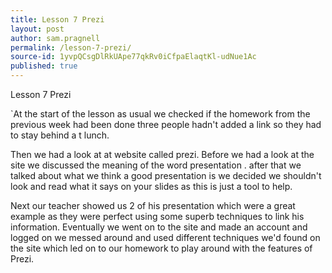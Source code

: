 ```yaml
---
title: Lesson 7 Prezi
layout: post
author: sam.pragnell
permalink: /lesson-7-prezi/
source-id: 1yvpQCsgDlRkUApe77qkRv0iCfpaElaqtKl-udNue1Ac
published: true
---
```

Lesson 7 Prezi 

`At the start of the lesson as usual we checked if the homework from the previous week had been done three people hadn't added a link so they had to stay behind a t lunch.

Then we had a look at at website called prezi. Before we had a look at the site we discussed the meaning of the word presentation . after that we talked about what we think a good presentation is we decided we shouldn't look and read what it says on your slides as this is just a tool to help.

Next our teacher showed us 2 of his presentation which were a great example as they were perfect using some superb techniques to link his information. Eventually we went on to the site and made an account and logged on we messed around and used different techniques we'd found on the site which led on to our homework to play around with the features of Prezi.

